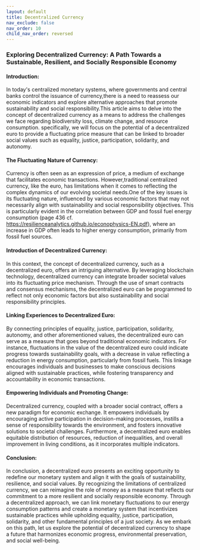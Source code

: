 ```yaml
---
layout: default
title: Decentralized Currency
nav_exclude: false
nav_order: 10
child_nav_order: reversed
---
```


### Exploring Decentralized Currency: A Path Towards a Sustainable, Resilient, and Socially Responsible Economy

#### Introduction:
In today's centralized monetary systems, where governments and central banks control the issuance of currency,there is a need to reassess our economic indicators and explore alternative approaches that promote sustainability and social responsibility.This article aims to delve into the concept of decentralized currency as a means to address the challenges we face regarding biodiversity loss, climate change, and resource consumption. specifically, we will focus on the potential of a decentralized euro to provide a fluctuating price measure that can be linked to broader social values such as equality, justice, participation, solidarity, and autonomy.

#### The Fluctuating Nature of Currency:
Currency is often seen as an expression of price, a medium of exchange that facilitates economic transactions. However,traditional centralized currency, like the euro, has limitations when it comes to reflecting the complex dynamics of our evolving societal needs.One of the key issues is its fluctuating nature, influenced by various economic factors that may not necessarily align with sustainability and social responsibility objectives. This is particularly evident in the correlation between GDP and fossil fuel energy consumption (page 436 cf. https://resilienceanalytics.github.io/econophysics-EN.pdf), where an increase in GDP often leads to higher energy consumption, primarily from fossil fuel sources.

#### Introduction of Decentralized Currency:
In this context, the concept of decentralized currency, such as a decentralized euro, offers an intriguing alternative. 
By leveraging blockchain technology, decentralized currency can integrate broader societal values into its fluctuating price mechanism.
Through the use of smart contracts and consensus mechanisms, the decentralized euro can be programmed to reflect not only economic factors 
but also sustainability and social responsibility principles.

#### Linking Experiences to Decentralized Euro:
By connecting principles of equality, justice, participation, solidarity, autonomy, and other aforementioned values, 
the decentralized euro can serve as a measure that goes beyond traditional economic indicators. For instance, fluctuations 
in the value of the decentralized euro could indicate progress towards sustainability goals, with a decrease in value reflecting 
a reduction in energy consumption, particularly from fossil fuels. This linkage encourages individuals and businesses to make
conscious decisions aligned with sustainable practices, while fostering transparency and accountability in economic transactions.

#### Empowering Individuals and Promoting Change:
Decentralized currency, coupled with a broader social contract, offers a new paradigm for economic exchange.
It empowers individuals by encouraging active participation in decision-making processes, instills a sense of responsibility towards the environment, 
and fosters innovative solutions to societal challenges. Furthermore, a decentralized euro enables equitable distribution of resources, reduction of inequalities,
and overall improvement in living conditions, as it incorporates multiple indicators.

#### Conclusion:
In conclusion, a decentralized euro presents an exciting opportunity to redefine our monetary system and align it with the goals of sustainability, resilience, 
and social values. By recognizing the limitations of centralized currency, we can reimagine the role of money as a measure that reflects our commitment to a 
more resilient and socially responsible economy. Through a decentralized approach, we can link monetary fluctuations to our energy consumption patterns and 
create a monetary system that incentivizes sustainable practices while upholding equality, justice, participation, solidarity, and other fundamental principles
of a just society. As we embark on this path, let us explore the potential of decentralized currency to shape a future that harmonizes economic progress, 
environmental preservation, and social well-being.

